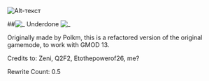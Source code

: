 ![Alt-текст](https://github.com/Nexeonenn/underdone/gamemodes/underdone/logo.png)

##![_](https://github.com/Nexeonenn/underdone/gamemodes/underdone/logo24.png) Underdone ![_](https://github.com/Nexeonenn/underdone/gamemodes/underdone/logo24.png)

Originally made by Polkm, this is a refactored version of the original gamemode, to work with GMOD 13.

Credits to: Zeni, Q2F2, Etothepowerof26, me?

Rewrite Count: 0.5
